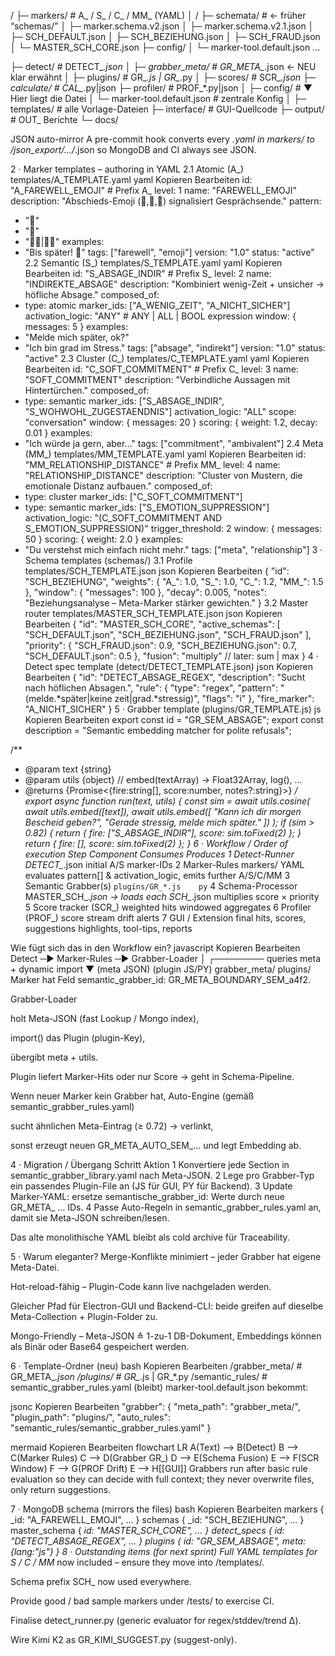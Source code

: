 /
├─ markers/                      # A_ / S_ / C_ / MM_  (YAML)
│
/
├─ schemata/                    # ← früher “schemas/”
│    ├─ marker.schema.v2.json
│    ├─ marker.schema.v2.1.json
│    ├─ SCH_DEFAULT.json
│    ├─ SCH_BEZIEHUNG.json
│    ├─ SCH_FRAUD.json
│    └─ MASTER_SCH_CORE.json
├─ config/
│    └─ marker-tool.default.json
...

├─ detect/                       # DETECT_*.json
│
├─ grabber_meta/                 # GR_META_*.json   ← NEU klar erwähnt
│
├─ plugins/                      # GR_*.js  |  GR_*.py
│
├─ scores/                       # SCR_*.json
├─ calculate/                    # CAL_*.py|json
├─ profiler/                     # PROF_*.py|json
│
├─ config/                       # ▼ Hier liegt die Datei
│   └─ marker-tool.default.json  # zentrale Konfig
│
├─ templates/                    # alle Vorlage-Dateien
├─ interface/                    # GUI-Quellcode
├─ output/                       # OUT_ Berichte
└─ docs/

JSON auto-mirror
A pre-commit hook converts every *.yaml in markers/ to /json_export/…/*.json so MongoDB and CI always see JSON.

2 · Marker templates – authoring in YAML
2.1 Atomic (A_) templates/A_TEMPLATE.yaml
yaml
Kopieren
Bearbeiten
id: "A_FAREWELL_EMOJI"      # Prefix A_
level: 1
name: "FAREWELL_EMOJI"
description: "Abschieds-Emoji (👋,🫡,🙋) signalisiert Gesprächsende."
pattern:
  - "👋"
  - "🫡"
  - "🙋‍♂️|🙋‍♀️"
examples:
  - "Bis später! 👋"
tags: ["farewell", "emoji"]
version: "1.0"
status: "active"
2.2 Semantic (S_) templates/S_TEMPLATE.yaml
yaml
Kopieren
Bearbeiten
id: "S_ABSAGE_INDIR"        # Prefix S_
level: 2
name: "INDIREKTE_ABSAGE"
description: "Kombiniert wenig-Zeit + unsicher → höfliche Absage."
composed_of:
  - type: atomic
    marker_ids: ["A_WENIG_ZEIT", "A_NICHT_SICHER"]
activation_logic: "ANY"     # ANY | ALL | BOOL expression
window: { messages: 5 }
examples:
  - "Melde mich später, ok?"
  - "Ich bin grad im Stress."
tags: ["absage", "indirekt"]
version: "1.0"
status: "active"
2.3 Cluster (C_) templates/C_TEMPLATE.yaml
yaml
Kopieren
Bearbeiten
id: "C_SOFT_COMMITMENT"     # Prefix C_
level: 3
name: "SOFT_COMMITMENT"
description: "Verbindliche Aussagen mit Hintertürchen."
composed_of:
  - type: semantic
    marker_ids: ["S_ABSAGE_INDIR", "S_WOHWOHL_ZUGESTAENDNIS"]
activation_logic: "ALL"
scope: "conversation"
window: { messages: 20 }
scoring: { weight: 1.2, decay: 0.01 }
examples:
  - "Ich würde ja gern, aber…"
tags: ["commitment", "ambivalent"]
2.4 Meta (MM_) templates/MM_TEMPLATE.yaml
yaml
Kopieren
Bearbeiten
id: "MM_RELATIONSHIP_DISTANCE"   # Prefix MM_
level: 4
name: "RELATIONSHIP_DISTANCE"
description: "Cluster von Mustern, die emotionale Distanz aufbauen."
composed_of:
  - type: cluster
    marker_ids: ["C_SOFT_COMMITMENT"]
  - type: semantic
    marker_ids: ["S_EMOTION_SUPPRESSION"]
activation_logic: "(C_SOFT_COMMITMENT AND S_EMOTION_SUPPRESSION)"
trigger_threshold: 2
window: { messages: 50 }
scoring: { weight: 2.0 }
examples:
  - "Du verstehst mich einfach nicht mehr."
tags: ["meta", "relationship"]
3 · Schema templates (schemas/)
3.1 Profile templates/SCH_TEMPLATE.json
json
Kopieren
Bearbeiten
{
  "id": "SCH_BEZIEHUNG",
  "weights": {
    "A_": 1.0,
    "S_": 1.0,
    "C_": 1.2,
    "MM_": 1.5
  },
  "window": { "messages": 100 },
  "decay": 0.005,
  "notes": "Beziehungsanalyse – Meta-Marker stärker gewichten."
}
3.2 Master router templates/MASTER_SCH_TEMPLATE.json
json
Kopieren
Bearbeiten
{
  "id": "MASTER_SCH_CORE",
  "active_schemas": [
    "SCH_DEFAULT.json",
    "SCH_BEZIEHUNG.json",
    "SCH_FRAUD.json"
  ],
  "priority": {
    "SCH_FRAUD.json":      0.9,
    "SCH_BEZIEHUNG.json":  0.7,
    "SCH_DEFAULT.json":    0.5
  },
  "fusion": "multiply"  // later: sum | max
}
4 · Detect spec template (detect/DETECT_TEMPLATE.json)
json
Kopieren
Bearbeiten
{
  "id": "DETECT_ABSAGE_REGEX",
  "description": "Sucht nach höflichen Absagen.",
  "rule": {
    "type": "regex",
    "pattern": "(melde.*später|keine zeit|grad.*stressig)",
    "flags": "i"
  },
  "fire_marker": "A_NICHT_SICHER"
}
5 · Grabber template (plugins/GR_TEMPLATE.js)
js
Kopieren
Bearbeiten
export const id          = "GR_SEM_ABSAGE";
export const description = "Semantic embedding matcher for polite refusals";

/**
 * @param text   {string}
 * @param utils  {object}  // embed(textArray) → Float32Array, log(), …
 * @returns {Promise<{fire:string[], score:number, notes?:string}>}
 */
export async function run(text, utils) {
  const sim = await utils.cosine(
    await utils.embed([text]),
    await utils.embed([
      "Kann ich dir morgen Bescheid geben?",
      "Gerade stressig, melde mich später."
    ])
  );
  if (sim > 0.82) {
    return { fire: ["S_ABSAGE_INDIR"], score: sim.toFixed(2) };
  }
  return { fire: [], score: sim.toFixed(2) };
}
6 · Workflow / Order of execution
Step	Component	Consumes	Produces
1	Detect-Runner	DETECT_*.json	initial A/S marker-IDs
2	Marker-Rules	markers/ YAML	evaluates pattern[] & activation_logic, emits further A/S/C/MM
3	Semantic Grabber(s)	`plugins/GR_*.js	py`
4	Schema-Processor	MASTER_SCH_*.json → loads each SCH_*.json	multiplies score × priority
5	Score tracker (SCR_)	weighted hits	windowed aggregates
6	Profiler (PROF_)	score stream	drift alerts
7	GUI / Extension	final hits, scores, suggestions	highlights, tool-tips, reports


Wie fügt sich das in den Workflow ein?
javascript
Kopieren
Bearbeiten
Detect ─► Marker-Rules ─► Grabber-Loader
                                 │
                ┌──────── queries meta + dynamic import
                ▼
        (meta JSON)            (plugin JS/PY)
        grabber_meta/          plugins/
Marker hat Feld semantic_grabber_id: GR_META_BOUNDARY_SEM_a4f2.

Grabber-Loader

holt Meta-JSON (fast Lookup / Mongo index),

import() das Plugin (plugin-Key),

übergibt meta + utils.

Plugin liefert Marker-Hits oder nur Score → geht in Schema-Pipeline.

Wenn neuer Marker kein Grabber hat, Auto-Engine (gemäß semantic_grabber_rules.yaml)

sucht ähnlichen Meta-Eintrag (≥ 0.72) → verlinkt,

sonst erzeugt neuen GR_META_AUTO_SEM_… und legt Embedding ab.

4 · Migration / Übergang
Schritt	Aktion
1	Konvertiere jede Section in semantic_grabber_library.yaml nach Meta-JSON.
2	Lege pro Grabber-Typ ein passendes Plugin-File an (JS für GUI, PY für Backend).
3	Update Marker-YAML: ersetze semantische_grabber_id: Werte durch neue GR_META_ … IDs.
4	Passe Auto-Regeln in semantic_grabber_rules.yaml an, damit sie Meta-JSON schreiben/lesen.

Das alte monolithische YAML bleibt als cold archive für Traceability.

5 · Warum eleganter?
Merge-Konflikte minimiert – jeder Grabber hat eigene Meta-Datei.

Hot-reload-fähig – Plugin-Code kann live nachgeladen werden.

Gleicher Pfad für Electron-GUI und Backend-CLI: beide greifen auf dieselbe Meta-Collection + Plugin-Folder zu.

Mongo-Friendly – Meta-JSON ≙ 1-zu-1 DB-Dokument, Embeddings können als Binär oder Base64 gespeichert werden.

6 · Template-Ordner (neu)
bash
Kopieren
Bearbeiten
/grabber_meta/      # GR_META_*.json
/plugins/           # GR_*.js  |  GR_*.py
/semantic_rules/    # semantic_grabber_rules.yaml  (bleibt)
marker-tool.default.json bekommt:

jsonc
Kopieren
Bearbeiten
"grabber": {
  "meta_path":   "grabber_meta/",
  "plugin_path": "plugins/",
  "auto_rules":  "semantic_rules/semantic_grabber_rules.yaml"
}

mermaid
Kopieren
Bearbeiten
flowchart LR
    A(Text) --> B(Detect)
    B --> C(Marker Rules)
    C --> D(Grabber GR_)
    D --> E(Schema Fusion)
    E --> F(SCR Window)
    F --> G(PROF Drift)
    E --> H[[GUI]]
Grabbers run after basic rule evaluation so they can decide with full context; they never overwrite files, only return suggestions.

7 · MongoDB schema (mirrors the files)
bash
Kopieren
Bearbeiten
markers        { _id: "A_FAREWELL_EMOJI", ... }
schemas        { _id: "SCH_BEZIEHUNG",     ... }
master_schema  { _id: "MASTER_SCH_CORE",   ... }
detect_specs   { _id: "DETECT_ABSAGE_REGEX", ... }
plugins        { _id: "GR_SEM_ABSAGE", meta:{lang:"js"} }
8 · Outstanding items (for next sprint)
Full YAML templates for S_ / C_ / MM_ now included – ensure they move into /templates/.

Schema prefix SCH_ now used everywhere.

Provide good / bad sample markers under /tests/ to exercise CI.

Finalise detect_runner.py (generic evaluator for regex/stddev/trend Δ).

Wire Kimi K2 as GR_KIMI_SUGGEST.py (suggest-only).